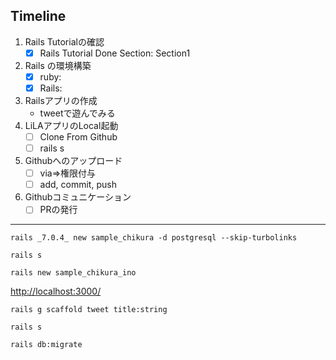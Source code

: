 ## Timeline
1. Rails Tutorialの確認
   - [x] Rails Tutorial Done Section: Section1
1. Rails の環境構築
   - [x] ruby: 
   - [x] Rails: 
1. Railsアプリの作成
   - tweetで遊んでみる
3. LiLAアプリのLocal起動
   - [ ] Clone From Github
   - [ ] rails s
4. Githubへのアップロード
   - [ ] via=>権限付与
   - [ ] add, commit, push
5. Githubコミュニケーション
   - [ ] PRの発行

---

```
rails _7.0.4_ new sample_chikura -d postgresql --skip-turbolinks
```

```
rails s
```

```
rails new sample_chikura_ino
```

[http://localhost:3000/](http://localhost:3000/)

```
rails g scaffold tweet title:string
```

```
rails s
```

```
rails db:migrate
```





```
```
